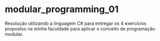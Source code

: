 # modular_programming_01
Resolução utilizando a linguagem C# para entregar os 4 exercícios propostos na minha faculdade para aplicar o conceito de programação modular.
